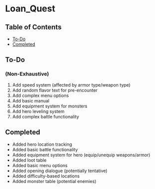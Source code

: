 # Loan_Quest

## Table of Contents
* [To-Do](#to-do)
* [Completed](#completed)

## To-Do
### (Non-Exhaustive)

1. Add speed system (affected by armor type/weapon type)
2. Add random flavor text for pre-encounter
3. Add complex menu options
4. Add basic manual
5. Add equipment system for monsters
6. Add hero leveling system
7. Add complex battle functionality

## Completed

* Added hero location tracking
* Added basic battle functionality
* Added equipment system for hero (equip/unequip weapons/armor)
* Added loot table
* Added basic menu options
* Added opening dialogue (potentially tentative)
* Added difficulty-based locations
* Added monster table (potential enemies)
